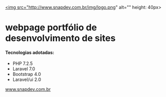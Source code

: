 <a class="navbar-brand js-scroll-trigger" href="www.snapdev.com.br"> <img src="http://www.snapdev.com.br/img/logo.png" alt="" height: 40px> </a>

<h1> webpage portfólio de desenvolvimento de sites </h1>

<h4>Tecnologias adotadas:</h4>

<ul>
    <li>PHP 7.2.5</li>
    <li>Laravel 7.0</li>
    <li>Bootstrap 4.0</li>
    <li>Laravel/ui 2.0</li>
</ul>

<a href="www.snapdev.com.br"> www.snapdev.com.br </a>
